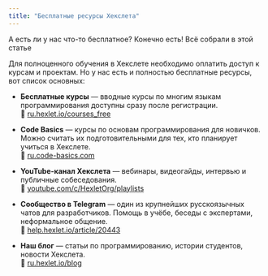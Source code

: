 ```yaml
---
title: "Бесплатные ресурсы Хекслета"
---
```


А есть ли у нас что-то бесплатное? Конечно есть! Всё собрали в этой статье

Для полноценного обучения в Хекслете необходимо оплатить доступ к курсам и проектам. Но у нас есть и полностью бесплатные ресурсы, вот список основных:

- **Бесплатные курсы** — вводные курсы по многим языкам программирования доступны сразу после регистрации.  
  🔗 [ru.hexlet.io/courses_free](https://ru.hexlet.io/courses_free)

- **Code Basics** — курсы по основам программирования для новичков. Можно считать их подготовительными для тех, кто планирует учиться в Хекслете.  
  🔗 [ru.code-basics.com](https://ru.code-basics.com/)

- **YouTube-канал Хекслета** — вебинары, видеогайды, интервью и публичные собеседования.  
  🔗 [youtube.com/c/HexletOrg/playlists](https://www.youtube.com/c/HexletOrg/playlists)

- **Сообщество в Telegram** — один из крупнейших русскоязычных чатов для разработчиков. Помощь в учёбе, беседы с экспертами, неформальное общение.  
  🔗 [help.hexlet.io/article/20443](https://help.hexlet.io/article/20443)

- **Наш блог** — статьи по программированию, истории студентов, новости Хекслета.  
  🔗 [ru.hexlet.io/blog](https://ru.hexlet.io/blog)

